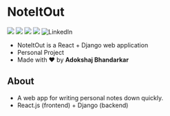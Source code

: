 # NoteItOut
![](https://img.shields.io/badge/release-v1.0-orange) ![](https://img.shields.io/badge/React-v18.2.0-informational) ![](https://img.shields.io/badge/Node.js-v16.16.0-success) ![](https://img.shields.io/badge/Django-v4.0.6-blueviolet)
![LinkedIn](https://badgen.net/badge/LinkedIn/Adokshaj-Bhandarkar/blue)
- NoteItOut is a React + Django web application
- Personal Project
- Made with ❤️ by **Adokshaj Bhandarkar**

## About
- A web app for writing personal notes down quickly.
- React.js (frontend) + Django (backend) 

